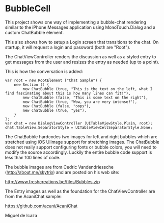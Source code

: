 BubbleCell
==========

This project shows one way of implementing a bubble-chat rendering
similar to the iPhone Messages application using MonoTouch.Dialog and
a custom ChatBubble element.    

This also shows how to setup a Login screen that transitions to the
chat.  On startup, it will request a login and password (both are
"Root").

The ChatViewController renders the discussion as well as a styled
entry to get messages from the user and resizes the entry as needed (up to a point). 

This is how the conversation is added:

	var root = new RootElement ("Chat Sample") {
		new Section () {
			new ChatBubble (true, "This is the text on the left, what I find fascinating about this is how many lines can fit!"),
			new ChatBubble (false, "This is some text on the right"),
			new ChatBubble (true, "Wow, you are very intense!"),
			new ChatBubble (false, "oops"),
			new ChatBubble (true, "yes"),
		}
	};
	var chat = new DialogViewController (UITableViewStyle.Plain, root);
	chat.TableView.SeparatorStyle = UITableViewCellSeparatorStyle.None;

The ChatBubble hardcodes two images for left and right bubbles which
are stretched using iOS UIImage support for stretching images.  The
ChatBubble does not really support configuring fonts or bubble colors,
you will need to modify the source accordingly.  Luckily the entire
bubble code support is less than 100 lines of code.

The bubble images are from Cedric Vandendriessche
(http://about.me/skytrix) and are posted on his web site:

http://www.freshcreations.be/files/Bubbles.zip

The Entry images as well as the foundation for the ChatViewController
are from the AcaniChat sample:

https://github.com/acani/AcaniChat


Miguel de Icaza
